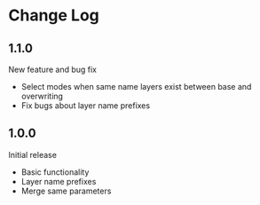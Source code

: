 # Change Log

## 1.1.0

New feature and bug fix

- Select modes when same name layers exist between base and overwriting
- Fix bugs about layer name prefixes

## 1.0.0

Initial release

- Basic functionality
- Layer name prefixes
- Merge same parameters
